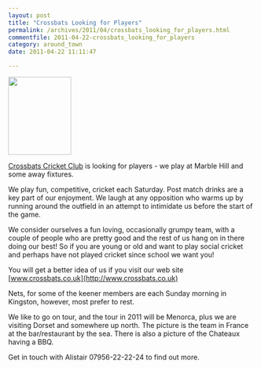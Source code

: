 ```yaml
---
layout: post
title: "Crossbats Looking for Players"
permalink: /archives/2011/04/crossbats_looking_for_players.html
commentfile: 2011-04-22-crossbats_looking_for_players
category: around_town
date: 2011-04-22 11:11:47

---
```


<img src="/assets/images/directory/200602240454_Crossbats_Cricket_Club.gif" width="128" height="159" class="right" />

[Crossbats Cricket Club](/directory/sports/200602240454) is looking for players - we play at Marble Hill and some away fixtures.

We play fun, competitive, cricket each Saturday. Post match drinks are a key part of our enjoyment. We laugh at any opposition who warms up by running around the outfield in an attempt to intimidate us before the start of the game.

We consider ourselves a fun loving, occasionally grumpy team, with a couple of people who are pretty good and the rest of us hang on in there doing our best! So if you are young or old and want to play social cricket and perhaps have not played cricket since school we want you!

You will get a better idea of us if you visit our web site [www.crossbats.co.uk](http://www.crossbats.co.uk)

Nets, for some of the keener members are each Sunday morning in Kingston, however, most prefer to rest.

We like to go on tour, and the tour in 2011 will be Menorca, plus we are visiting Dorset and somewhere up north. The picture is the team in France at the bar/restaurant by the sea. There is also a picture of the Chateaux having a BBQ.

Get in touch with Alistair 07956-22-22-24 to find out more.
